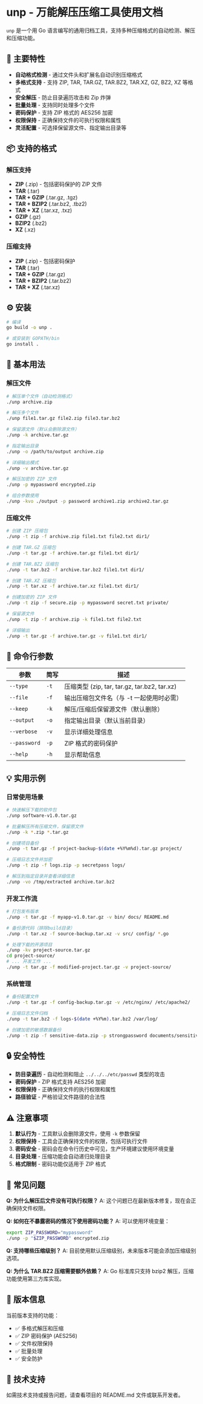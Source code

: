 # unp - 万能解压压缩工具使用文档

`unp` 是一个用 Go 语言编写的通用归档工具，支持多种压缩格式的自动检测、解压和压缩功能。

## 🚀 主要特性

- **自动格式检测** - 通过文件头和扩展名自动识别压缩格式
- **多格式支持** - 支持 ZIP, TAR, TAR.GZ, TAR.BZ2, TAR.XZ, GZ, BZ2, XZ 等格式
- **安全解压** - 防止目录遍历攻击和 Zip 炸弹
- **批量处理** - 支持同时处理多个文件
- **密码保护** - 支持 ZIP 格式的 AES256 加密
- **权限保持** - 正确保持文件的可执行权限和属性
- **灵活配置** - 可选择保留源文件、指定输出目录等

## 📦 支持的格式

### 解压支持
- **ZIP** (.zip) - 包括密码保护的 ZIP 文件
- **TAR** (.tar)
- **TAR + GZIP** (.tar.gz, .tgz)
- **TAR + BZIP2** (.tar.bz2, .tbz2)
- **TAR + XZ** (.tar.xz, .txz)
- **GZIP** (.gz)
- **BZIP2** (.bz2)
- **XZ** (.xz)

### 压缩支持
- **ZIP** (.zip) - 包括密码保护
- **TAR** (.tar)
- **TAR + GZIP** (.tar.gz)
- **TAR + BZIP2** (.tar.bz2)
- **TAR + XZ** (.tar.xz)

## ⚙️ 安装

```bash
# 编译
go build -o unp .

# 或安装到 GOPATH/bin
go install .
```

## 📖 基本用法

### 解压文件

```bash
# 解压单个文件（自动检测格式）
./unp archive.zip

# 解压多个文件
./unp file1.tar.gz file2.zip file3.tar.bz2

# 保留源文件（默认会删除源文件）
./unp -k archive.tar.gz

# 指定输出目录
./unp -o /path/to/output archive.zip

# 详细输出模式
./unp -v archive.tar.gz

# 解压加密的 ZIP 文件
./unp -p mypassword encrypted.zip

# 组合参数使用
./unp -kvo ./output -p password archive1.zip archive2.tar.gz
```

### 压缩文件

```bash
# 创建 ZIP 压缩包
./unp -t zip -f archive.zip file1.txt file2.txt dir1/

# 创建 TAR.GZ 压缩包
./unp -t tar.gz -f archive.tar.gz file1.txt dir1/

# 创建 TAR.BZ2 压缩包
./unp -t tar.bz2 -f archive.tar.bz2 file1.txt dir1/

# 创建 TAR.XZ 压缩包
./unp -t tar.xz -f archive.tar.xz file1.txt dir1/

# 创建加密的 ZIP 文件
./unp -t zip -f secure.zip -p mypassword secret.txt private/

# 保留源文件
./unp -t zip -f archive.zip -k file1.txt file2.txt

# 详细输出
./unp -t tar.gz -f archive.tar.gz -v file1.txt dir1/
```

## 🔧 命令行参数

| 参数 | 简写 | 描述 |
|-----|------|------|
| `--type` | `-t` | 压缩类型 (zip, tar, tar.gz, tar.bz2, tar.xz) |
| `--file` | `-f` | 输出压缩包文件名（与 -t 一起使用时必需） |
| `--keep` | `-k` | 解压/压缩后保留源文件（默认删除） |
| `--output` | `-o` | 指定输出目录（默认当前目录） |
| `--verbose` | `-v` | 显示详细处理信息 |
| `--password` | `-p` | ZIP 格式的密码保护 |
| `--help` | `-h` | 显示帮助信息 |

## 💡 实用示例

### 日常使用场景

```bash
# 快速解压下载的软件包
./unp software-v1.0.tar.gz

# 批量解压所有压缩文件，保留原文件
./unp -k *.zip *.tar.gz

# 创建项目备份
./unp -t tar.gz -f project-backup-$(date +%Y%m%d).tar.gz project/

# 压缩日志文件并加密
./unp -t zip -f logs.zip -p secretpass logs/

# 解压到指定目录并查看详细信息
./unp -vo /tmp/extracted archive.tar.bz2
```

### 开发工作流

```bash
# 打包发布版本
./unp -t tar.gz -f myapp-v1.0.tar.gz -v bin/ docs/ README.md

# 备份源代码（排除build目录）
./unp -t tar.xz -f source-backup.tar.xz -v src/ config/ *.go

# 处理下载的开源项目
./unp -kv project-source.tar.gz
cd project-source/
# ... 开发工作 ...
./unp -t tar.gz -f modified-project.tar.gz -v project-source/
```

### 系统管理

```bash
# 备份配置文件
./unp -t tar.gz -f config-backup.tar.gz -v /etc/nginx/ /etc/apache2/

# 压缩日志文件归档
./unp -t tar.bz2 -f logs-$(date +%Y%m).tar.bz2 /var/log/

# 创建加密的敏感数据备份
./unp -t zip -f sensitive-data.zip -p strongpassword documents/sensitive/
```

## 🔒 安全特性

- **防目录遍历** - 自动检测和阻止 `../../../etc/passwd` 类型的攻击
- **密码保护** - ZIP 格式支持 AES256 加密
- **权限保持** - 正确保持文件的执行权限和属性
- **路径验证** - 严格验证文件路径的合法性

## ⚠️ 注意事项

1. **默认行为** - 工具默认会删除源文件，使用 `-k` 参数保留
2. **权限保持** - 工具会正确保持文件的权限，包括可执行文件
3. **密码安全** - 密码会在命令行历史中可见，生产环境建议使用环境变量
4. **目录处理** - 压缩功能会自动递归处理目录
5. **格式限制** - 密码功能仅适用于 ZIP 格式

## 🐛 常见问题

**Q: 为什么解压后文件没有可执行权限？**
A: 这个问题已在最新版本修复，现在会正确保持文件权限。

**Q: 如何在不暴露密码的情况下使用密码功能？**
A: 可以使用环境变量：
```bash
export ZIP_PASSWORD="mypassword"
./unp -p "$ZIP_PASSWORD" encrypted.zip
```

**Q: 支持哪些压缩级别？**
A: 目前使用默认压缩级别，未来版本可能会添加压缩级别选项。

**Q: 为什么 TAR.BZ2 压缩需要额外依赖？**
A: Go 标准库只支持 bzip2 解压，压缩功能使用第三方库实现。

## 📄 版本信息

当前版本支持的功能：
- ✅ 多格式解压和压缩
- ✅ ZIP 密码保护 (AES256)
- ✅ 文件权限保持
- ✅ 批量处理
- ✅ 安全防护

## 🔗 技术支持

如需技术支持或报告问题，请查看项目的 README.md 文件或联系开发者。